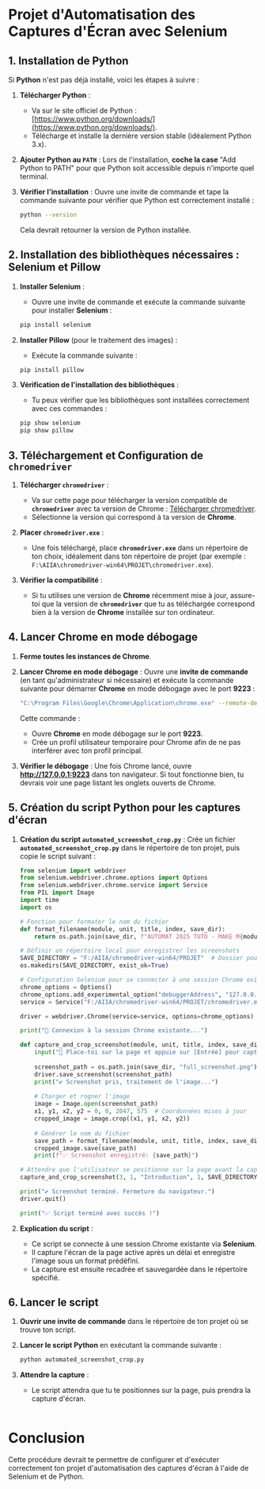 
# Projet d'Automatisation des Captures d'Écran avec Selenium

## 1. Installation de Python

Si **Python** n'est pas déjà installé, voici les étapes à suivre :

1. **Télécharger Python** :
   - Va sur le site officiel de Python : [https://www.python.org/downloads/](https://www.python.org/downloads/).
   - Télécharge et installe la dernière version stable (idéalement Python 3.x).

2. **Ajouter Python au `PATH`** :
   Lors de l'installation, **coche la case** "Add Python to PATH" pour que Python soit accessible depuis n'importe quel terminal.

3. **Vérifier l'installation** :
   Ouvre une invite de commande et tape la commande suivante pour vérifier que Python est correctement installé :
   ```bash
   python --version
   ```

   Cela devrait retourner la version de Python installée.

## 2. Installation des bibliothèques nécessaires : Selenium et Pillow

1. **Installer Selenium** :
   - Ouvre une invite de commande et exécute la commande suivante pour installer **Selenium** :
   ```bash
   pip install selenium
   ```

2. **Installer Pillow** (pour le traitement des images) :
   - Exécute la commande suivante :
   ```bash
   pip install pillow
   ```

3. **Vérification de l'installation des bibliothèques** :
   - Tu peux vérifier que les bibliothèques sont installées correctement avec ces commandes :
   ```bash
   pip show selenium
   pip show pillow
   ```

## 3. Téléchargement et Configuration de `chromedriver`

1. **Télécharger `chromedriver`** :
   - Va sur cette page pour télécharger la version compatible de **`chromedriver`** avec ta version de Chrome : [Télécharger chromedriver](https://chromedriver.chromium.org/downloads).
   - Sélectionne la version qui correspond à ta version de **Chrome**.

2. **Placer `chromedriver.exe`** :
   - Une fois téléchargé, place **`chromedriver.exe`** dans un répertoire de ton choix, idéalement dans ton répertoire de projet (par exemple : `F:\AIIA\chromedriver-win64\PROJET\chromedriver.exe`).

3. **Vérifier la compatibilité** :
   - Si tu utilises une version de **Chrome** récemment mise à jour, assure-toi que la version de **`chromedriver`** que tu as téléchargée correspond bien à la version de **Chrome** installée sur ton ordinateur.

## 4. Lancer Chrome en mode débogage

1. **Ferme toutes les instances de Chrome**.
2. **Lancer Chrome en mode débogage** :
   Ouvre une **invite de commande** (en tant qu'administrateur si nécessaire) et exécute la commande suivante pour démarrer **Chrome** en mode débogage avec le port **9223** :
   ```bash
   "C:\Program Files\Google\Chrome\Application\chrome.exe" --remote-debugging-port=9223 --user-data-dir="C:\chrome_dev_temp"
   ```

   Cette commande :
   - Ouvre **Chrome** en mode débogage sur le port **9223**.
   - Crée un profil utilisateur temporaire pour Chrome afin de ne pas interférer avec ton profil principal.

3. **Vérifier le débogage** :
   Une fois Chrome lancé, ouvre **http://127.0.0.1:9223** dans ton navigateur. Si tout fonctionne bien, tu devrais voir une page listant les onglets ouverts de Chrome.

## 5. Création du script Python pour les captures d'écran

1. **Création du script `automated_screenshot_crop.py`** :
   Crée un fichier **`automated_screenshot_crop.py`** dans le répertoire de ton projet, puis copie le script suivant :
   ```python
   from selenium import webdriver
   from selenium.webdriver.chrome.options import Options
   from selenium.webdriver.chrome.service import Service
   from PIL import Image
   import time
   import os

   # Fonction pour formater le nom du fichier
   def format_filename(module, unit, title, index, save_dir):
       return os.path.join(save_dir, f"AUTOMAT 2025 TUTO - MAKE M{module} - Unit {unit} {title} {index:03}.png")

   # Définir un répertoire local pour enregistrer les screenshots
   SAVE_DIRECTORY = "F:/AIIA/chromedriver-win64/PROJET"  # Dossier pour les screenshots
   os.makedirs(SAVE_DIRECTORY, exist_ok=True)

   # Configuration Selenium pour se connecter à une session Chrome existante
   chrome_options = Options()
   chrome_options.add_experimental_option("debuggerAddress", "127.0.0.1:9223")
   service = Service("F:/AIIA/chromedriver-win64/PROJET/chromedriver.exe")

   driver = webdriver.Chrome(service=service, options=chrome_options)

   print("🚀 Connexion à la session Chrome existante...")

   def capture_and_crop_screenshot(module, unit, title, index, save_dir):
       input("🛑 Place-toi sur la page et appuie sur [Entrée] pour capturer l'écran...")
       
       screenshot_path = os.path.join(save_dir, "full_screenshot.png")
       driver.save_screenshot(screenshot_path)
       print("✔️ Screenshot pris, traitement de l'image...")
       
       # Charger et rogner l'image
       image = Image.open(screenshot_path)
       x1, y1, x2, y2 = 0, 0, 2047, 575  # Coordonnées mises à jour
       cropped_image = image.crop((x1, y1, x2, y2))
       
       # Générer le nom du fichier
       save_path = format_filename(module, unit, title, index, save_dir)
       cropped_image.save(save_path)
       print(f"✅ Screenshot enregistré: {save_path}")

   # Attendre que l'utilisateur se positionne sur la page avant la capture
   capture_and_crop_screenshot(3, 1, "Introduction", 1, SAVE_DIRECTORY)

   print("✔️ Screenshot terminé. Fermeture du navigateur.")
   driver.quit()

   print("✅ Script terminé avec succès !")
   ```

2. **Explication du script** :
   - Ce script se connecte à une session Chrome existante via **Selenium**.
   - Il capture l'écran de la page active après un délai et enregistre l'image sous un format prédéfini.
   - La capture est ensuite recadrée et sauvegardée dans le répertoire spécifié.

## 6. Lancer le script

1. **Ouvrir une invite de commande** dans le répertoire de ton projet où se trouve ton script.
2. **Lancer le script Python** en exécutant la commande suivante :
   ```bash
   python automated_screenshot_crop.py
   ```

3. **Attendre la capture** :
   - Le script attendra que tu te positionnes sur la page, puis prendra la capture d'écran.
   ```

# Conclusion

Cette procédure devrait te permettre de configurer et d'exécuter correctement ton projet d'automatisation des captures d'écran à l'aide de Selenium et de Python.
